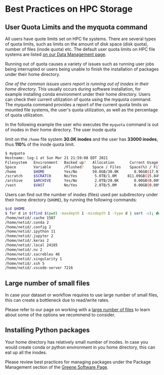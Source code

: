 # Best Practices on HPC Storage
## User Quota Limits and the myquota command
All users have quote limits set on HPC fie systems. There are several types of quota limits, such as limits on the amount of disk space (disk quota), number of files (inode quota) etc. The default user quota limits on HPC file systems are listed [on our Data Management page](./06_data_management.mdx).

Running out of quota causes a variety of issues such as running user jobs being interrupted or users being unable to finish the installation of packages under their home directory.

_One of the common issues users report is running out of inodes in their home directory._ This usually occurs during software installation, for example installing conda environment under their home directory. Users can check their current utilization of quota using the myquota command. The myquota command provides a report of the current quota limits on mounted file systems, the user's  quota utilization, as well as the percentage of quota utilization. 

In the following example the user who executes the `myquota` command is out of inodes in their home directory. The user inode quota

limit on the `/home` file system **30.0K inodes** and the user has **33000 inodes**, thus **110%** of the inode quota limit.
```sh
$ myquota
Hostname: log-1 at Sun Mar 21 21:59:08 EDT 2021
Filesystem   Environment   Backed up?   Allocation       Current Usage
Space        Variable      /Flushed?    Space / Files    Space(%) / Files(%)
/home        $HOME         Yes/No       50.0GB/30.0K       8.96GB(17.91%)/33000(110.00%)
/scratch     $SCRATCH      No/Yes        5.0TB/1.0M     811.09GB(15.84%)/2437(0.24%)
/archive     $ARCHIVE      Yes/No        2.0TB/20.0K       0.00GB(0.00%)/1(0.00%)
/vast        $VAST         No/Yes        2.0TB/5.0M        0.00GB(0.00%)/1(0.00%)
```
Users can find out the number of inodes (files) used per subdirectory under their home directory (`$HOME`), by running the following commands:
```sh
$cd $HOME
$ for d in $(find $(pwd) -maxdepth 1 -mindepth 1 -type d | sort -u); do n_files=$(find $d | wc -l); echo $d $n_files; done
/home/netid/.cache 1507
/home/netid/.conda 2
/home/netid/.config 2
/home/netid/.ipython 11
/home/netid/.jupyter 2
/home/netid/.keras 2
/home/netid/.local 24185
/home/netid/.nv 2
/home/netid/.sacrebleu 46
/home/netid/.singularity 1
/home/netid/.ssh 5
/home/netid/.vscode-server 7216
```

## Large number of small files
In case your dataset or workflow requires to use large number of small files, this can create a bottleneck due to read/write rates. 

Please refer to our page on working with a [large number of files](./08_large_number_of_small_files.md) to learn about some of the options we recommend to consider.

## Installing Python packages
Your home directory has relatively small number of inodes.
In case you would create conda or python environment in you home directory, this can eat up all the inodes. 

Please review best practices for managing packages under the Package Management section of the [Greene Software Page](../06_tools_and_software/05_software_on_greene.md).

